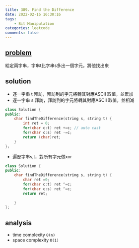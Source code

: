 ```yaml
---
title: 389. Find the Difference
date: 2022-02-16 16:30:16
tags:  
    - Bit Manipulation
categories: leetcode
comments: false
---
```


## [problem](https://leetcode.com/problems/find-the-difference/)

給定兩字串，字串t比字串s多出一個字元，將他找出來

## solution

- 逐一字串 t 拜訪，拜訪到的字元將轉其對應ASCII 取值，並累加
- 逐一字串 s 拜訪，拜訪到的字元將轉其對應ASCII 取值，並相減

```c++
class Solution {
public:
    char findTheDifference(string s, string t) {
        int ret = 0;
        for(char c:t) ret +=c; // auto cast
        for(char c:s) ret -=c; 
        return (char)ret;
    }
};
```
- 遍歷字串s,t，對所有字元做xor

```c++
class Solution {
public:
    char findTheDifference(string s, string t) {
        char ret =0;
        for(char c:t) ret ^=c;
        for(char c:s) ret ^=c; 
        return ret;
        
    }
};
```
## analysis
- time complexity `O(n)`
- space complexity `O(1)`
